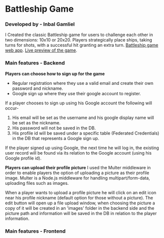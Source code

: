 # Battleship Game

### Developed by - Inbal Gamliel

I Created the classic Battleship game for users to challenge each other in two dimensions: 10x10 or 20x20.
Players strategically place ships, taking turns for shots, with a successful hit granting an extra turn.
[Battleship game web app](https://battleship-ysnn.onrender.com/).
[Live preview of the game](https://bit.ly/3rzyjF9).


### Main features - Backend
**Players can choose how to sign up for the game**
- Regular registration where they use a valid email and create their own password and nickname.
- Google sign up where they use their google account to register.

If a player chooses to sign up using his Google account the following will occur-
1. His email will be set as the username and his google display name will be set as the nickname.
2. His password will not be saved in the DB.
3. His profile id will be saved under a specific table (Federated Credentials) in the DB that represents a Google sign up.

If the player signed up using Google, the next time he will log in, the existing user record will be found via its relation to the Google account (using his Google profile id).


**Players can upload their profile picture**
I used the Multer middleware in order to enable players the option of uploading a picture as their profile image. Multer is a Node.js middleware for handling multipart/form-data, uploading files such as images.

When a player wants to upload a profile picture he will click on an edit icon near his profile nickname (default option for those without a picture).
The edit button will open up a file upload window, when choosing the picture a copy of it will be created in an 'images' folder in the backend side and the picture path and information will be saved in the DB in relation to the player information.


### Main features - Frontend
